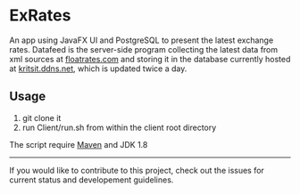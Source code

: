 # ExRates
An app using JavaFX UI and PostgreSQL to present the latest exchange rates. Datafeed is the server-side program collecting the latest data from xml sources at 
[floatrates.com](floatrates.com) and storing it in the database currently hosted at [kritsit.ddns.net](krisit.ddns.net), which is updated twice a 
day. 

Usage
-------
1. git clone it
2. run Client/run.sh from within the client root directory

The script require [Maven](https://maven.apache.org/) and JDK 1.8

------------------------------------------------

If you would like to contribute to this project, check out the issues for current status and developement guidelines.
